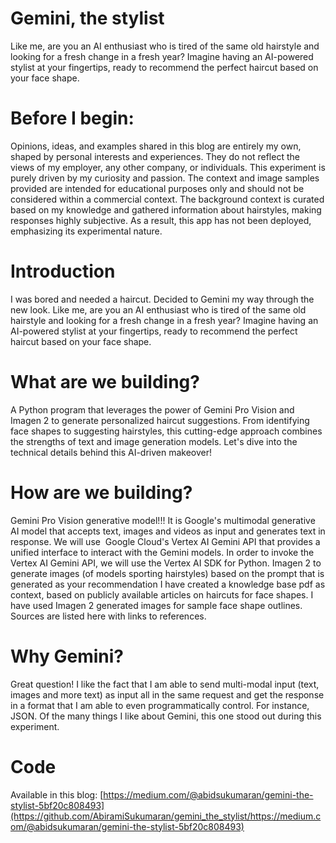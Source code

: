 # Gemini, the stylist
Like me, are you an AI enthusiast who is tired of the same old hairstyle and looking for a fresh change in a fresh year? Imagine having an AI-powered stylist at your fingertips, ready to recommend the perfect haircut based on your face shape.

# Before I begin: 
Opinions, ideas, and examples shared in this blog are entirely my own, shaped by personal interests and experiences. They do not reflect the views of my employer, any other company, or individuals. This experiment is purely driven by my curiosity and passion. The context and image samples provided are intended for educational purposes only and should not be considered within a commercial context. The background context is curated based on my knowledge and gathered information about hairstyles, making responses highly subjective. As a result, this app has not been deployed, emphasizing its experimental nature.

# Introduction
I was bored and needed a haircut. Decided to Gemini my way through the new look. Like me, are you an AI enthusiast who is tired of the same old hairstyle and looking for a fresh change in a fresh year? Imagine having an AI-powered stylist at your fingertips, ready to recommend the perfect haircut based on your face shape. 

# What are we building?
A Python program that leverages the power of Gemini Pro Vision and Imagen 2 to generate personalized haircut suggestions. From identifying face shapes to suggesting hairstyles, this cutting-edge approach combines the strengths of text and image generation models. Let's dive into the technical details behind this AI-driven makeover!

# How are we building?
Gemini Pro Vision generative model!!! It is Google's multimodal generative AI model that accepts text, images and videos as input and generates text in response. We will use 
Google Cloud's Vertex AI Gemini API that provides a unified interface to interact with the Gemini models. In order to invoke the Vertex AI Gemini API, we will use the Vertex AI SDK for Python.
Imagen 2 to generate images (of models sporting hairstyles) based on the prompt that is generated as your recommendation
I have created a knowledge base pdf as context, based on publicly available articles on haircuts for face shapes. I have used Imagen 2 generated images for sample face shape outlines. Sources are listed here with links to references.

# Why Gemini?
Great question! I like the fact that I am able to send multi-modal input (text, images and more text) as input all in the same request and get the response in a format that I am able to even programmatically control. For instance, JSON. Of the many things I like about Gemini, this one stood out during this experiment.

# Code
Available in this blog:
[https://medium.com/@abidsukumaran/gemini-the-stylist-5bf20c808493](https://github.com/AbiramiSukumaran/gemini_the_stylist/https://medium.com/@abidsukumaran/gemini-the-stylist-5bf20c808493)

